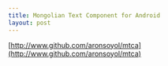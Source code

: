 ```yaml
---
title: Mongolian Text Component for Android
layout: post
---
```



[http://www.github.com/aronsoyol/mtca](http://www.github.com/aronsoyol/mtca)
